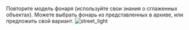 Повторите модель фонаря (используйте свои знания о сглаженных объектах). Можете выбрать фонарь из представленных в архиве, или предложить свой вариант.
![street_light](https://github.com/user-attachments/assets/ede5a20d-830d-4864-94e8-0324215b7842)
